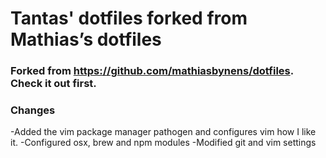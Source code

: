 # Tantas' dotfiles forked from Mathias’s dotfiles

### Forked from https://github.com/mathiasbynens/dotfiles. Check it out first.

### Changes
-Added the vim package manager pathogen and configures vim how I like it.
-Configured osx, brew and npm modules
-Modified git and vim settings
